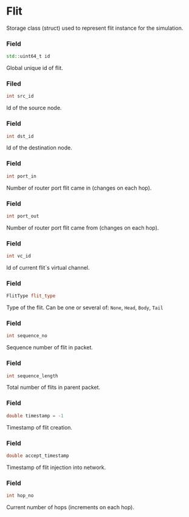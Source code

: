 # Flit

Storage class (struct) used to represent flit instance for the simulation.

### Field
```c++ 
std::uint64_t id
```
Global unique id of flit.

### Filed
```c++
int src_id
```
Id of the source node.

### Field
```c++
int dst_id
```
Id of the destination node.

### Field
```c++
int port_in
```
Number of router port flit came in (changes on each hop).

### Field
```c++
int port_out
```
Number of router port flit came from (changes on each hop).

### Field
```c++
int vc_id
```
Id of current flit`s virtual channel.

### Field
```c++
FlitType flit_type
```
Type of the flit. 
Can be one or several of: ```None```, ```Head```, ```Body```, ```Tail```

### Field
```c++
int sequence_no
```
Sequence number of flit in packet.

### Field
```c++
int sequence_length
```
Total number of flits in parent packet.

### Field
```c++
double timestamp = -1
```
Timestamp of flit creation.

### Field
```c++
double accept_timestamp
```
Timestamp of flit injection into network.

### Field
```c++
int hop_no
```
Current number of hops (increments on each hop).
